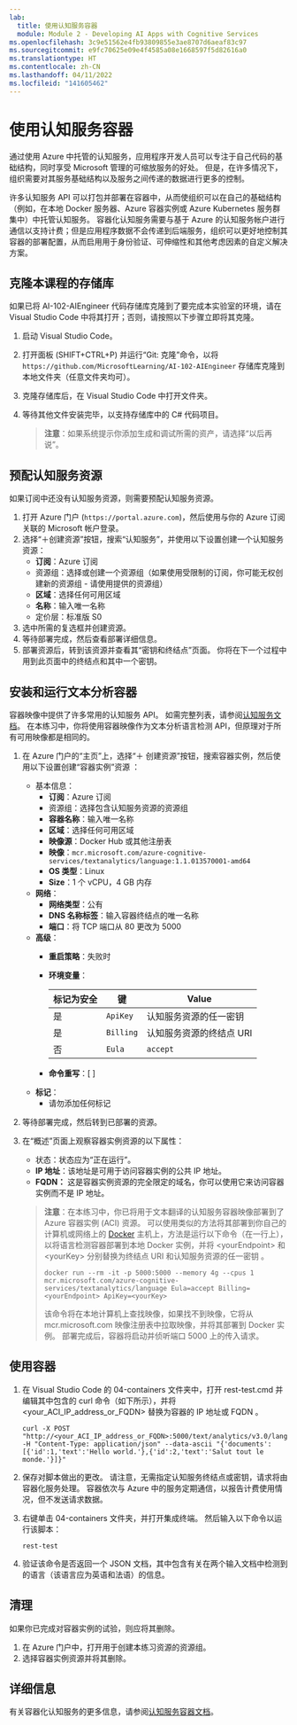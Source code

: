```yaml
---
lab:
  title: 使用认知服务容器
  module: Module 2 - Developing AI Apps with Cognitive Services
ms.openlocfilehash: 3c9e51562e4fb93809855e3ae8707d6aeaf83c97
ms.sourcegitcommit: e9fc70625e09e4f4585a08e1668597f5d82616a0
ms.translationtype: HT
ms.contentlocale: zh-CN
ms.lasthandoff: 04/11/2022
ms.locfileid: "141605462"
---
```

# <a name="use-a-cognitive-services-container"></a>使用认知服务容器

通过使用 Azure 中托管的认知服务，应用程序开发人员可以专注于自己代码的基础结构，同时享受 Microsoft 管理的可缩放服务的好处。 但是，在许多情况下，组织需要对其服务基础结构以及服务之间传递的数据进行更多的控制。

许多认知服务 API 可以打包并部署在容器中，从而使组织可以在自己的基础结构（例如，在本地 Docker 服务器、Azure 容器实例或 Azure Kubernetes 服务群集中）中托管认知服务。 容器化认知服务需要与基于 Azure 的认知服务帐户进行通信以支持计费；但是应用程序数据不会传递到后端服务，组织可以更好地控制其容器的部署配置，从而启用用于身份验证、可伸缩性和其他考虑因素的自定义解决方案。

## <a name="clone-the-repository-for-this-course"></a>克隆本课程的存储库

如果已将 AI-102-AIEngineer 代码存储库克隆到了要完成本实验室的环境，请在 Visual Studio Code 中将其打开；否则，请按照以下步骤立即将其克隆。

1. 启动 Visual Studio Code。
2. 打开面板 (SHIFT+CTRL+P) 并运行“Git: 克隆”命令，以将 `https://github.com/MicrosoftLearning/AI-102-AIEngineer` 存储库克隆到本地文件夹（任意文件夹均可）。
3. 克隆存储库后，在 Visual Studio Code 中打开文件夹。
4. 等待其他文件安装完毕，以支持存储库中的 C# 代码项目。

    > **注意**：如果系统提示你添加生成和调试所需的资产，请选择“以后再说”。

## <a name="provision-a-cognitive-services-resource"></a>预配认知服务资源

如果订阅中还没有认知服务资源，则需要预配认知服务资源。

1. 打开 Azure 门户 (`https://portal.azure.com`)，然后使用与你的 Azure 订阅关联的 Microsoft 帐户登录。
2. 选择“&#65291;创建资源”按钮，搜索“认知服务”，并使用以下设置创建一个认知服务资源：
    - **订阅**：Azure 订阅
    - 资源组：选择或创建一个资源组（如果使用受限制的订阅，你可能无权创建新的资源组 - 请使用提供的资源组）
    - **区域**：选择任何可用区域
    - **名称**：输入唯一名称
    - 定价层：标准版 S0
3. 选中所需的复选框并创建资源。
4. 等待部署完成，然后查看部署详细信息。
5. 部署资源后，转到该资源并查看其“密钥和终结点”页面。 你将在下一个过程中用到此页面中的终结点和其中一个密钥。

## <a name="deploy-and-run-a-text-analytics-container"></a>安装和运行文本分析容器

容器映像中提供了许多常用的认知服务 API。 如需完整列表，请参阅[认知服务文档](https://docs.microsoft.com/azure/cognitive-services/cognitive-services-container-support#container-availability-in-azure-cognitive-services)。 在本练习中，你将使用容器映像作为文本分析语言检测 API，但原理对于所有可用映像都是相同的。

1. 在 Azure 门户的“主页”上，选择“&#65291; 创建资源”按钮，搜索容器实例，然后使用以下设置创建“容器实例”资源 ：

    - 基本信息：
        - **订阅**：Azure 订阅
        - 资源组：选择包含认知服务资源的资源组
        - **容器名称**：输入唯一名称
        - **区域**：选择任何可用区域
        - **映像源**：Docker Hub 或其他注册表
        - **映像**：`mcr.microsoft.com/azure-cognitive-services/textanalytics/language:1.1.013570001-amd64`
        - **OS 类型**：Linux
        - **Size**：1 个 vCPU，4 GB 内存
    - **网络**：
        - **网络类型**：公有
        - **DNS 名称标签**：输入容器终结点的唯一名称
        - **端口**：将 TCP 端口从 80 更改为 5000
    - **高级**：
        - **重启策略**：失败时
        - **环境变量**：

            | 标记为安全 | 键 | Value |
            | -------------- | --- | ----- |
            | 是 | `ApiKey` | 认知服务资源的任一密钥 |
            | 是 | `Billing` | 认知服务资源的终结点 URI |
            | 否 | `Eula` | `accept` |

        - **命令重写**：[ ]
    - **标记**：
        - 请勿添加任何标记

2. 等待部署完成，然后转到已部署的资源。
3. 在“概述”页面上观察容器实例资源的以下属性：
    - 状态：状态应为“正在运行”。
    - **IP 地址**：该地址是可用于访问容器实例的公共 IP 地址。
    - **FQDN：** 这是容器实例资源的完全限定的域名，你可以使用它来访问容器实例而不是 IP 地址。

    > **注意**：在本练习中，你已将用于文本翻译的认知服务容器映像部署到了 Azure 容器实例 (ACI) 资源。 可以使用类似的方法将其部署到你自己的计算机或网络上的 [Docker](https://www.docker.com/products/docker-desktop) 主机上，方法是运行以下命令（在一行上），以将语言检测容器部署到本地 Docker 实例，并将 &lt;yourEndpoint&gt; 和 &lt;yourKey&gt; 分别替换为终结点 URI 和认知服务资源的任一密钥  。
    >
    > ```
    > docker run --rm -it -p 5000:5000 --memory 4g --cpus 1 mcr.microsoft.com/azure-cognitive-services/textanalytics/language Eula=accept Billing=<yourEndpoint> ApiKey=<yourKey>
    > ```
    >
    > 该命令将在本地计算机上查找映像，如果找不到映像，它将从 mcr.microsoft.com 映像注册表中拉取映像，并将其部署到 Docker 实例。 部署完成后，容器将启动并侦听端口 5000 上的传入请求。

## <a name="use-the-container"></a>使用容器

1. 在 Visual Studio Code 的 04-containers 文件夹中，打开 rest-test.cmd 并编辑其中包含的 curl 命令（如下所示），并将 &lt;your_ACI_IP_address_or_FQDN&gt; 替换为容器的 IP 地址或 FQDN  。

    ```
    curl -X POST "http://<your_ACI_IP_address_or_FQDN>:5000/text/analytics/v3.0/languages?" -H "Content-Type: application/json" --data-ascii "{'documents':[{'id':1,'text':'Hello world.'},{'id':2,'text':'Salut tout le monde.'}]}"
    ```

2. 保存对脚本做出的更改。 请注意，无需指定认知服务终结点或密钥，请求将由容器化服务处理。 容器依次与 Azure 中的服务定期通信，以报告计费使用情况，但不发送请求数据。
3. 右键单击 04-containers 文件夹，并打开集成终端。 然后输入以下命令以运行该脚本：

    ```
    rest-test
    ```

4. 验证该命令是否返回一个 JSON 文档，其中包含有关在两个输入文档中检测到的语言（该语言应为英语和法语）的信息。

## <a name="clean-up"></a>清理

如果你已完成对容器实例的试验，则应将其删除。

1. 在 Azure 门户中，打开用于创建本练习资源的资源组。
2. 选择容器实例资源并将其删除。

## <a name="more-information"></a>详细信息

有关容器化认知服务的更多信息，请参阅[认知服务容器文档](https://docs.microsoft.com/azure/cognitive-services/containers/)。
